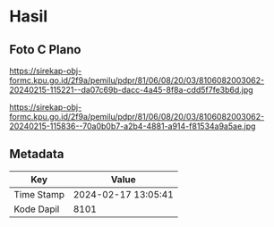 # Hasil

## Foto C Plano

https://sirekap-obj-formc.kpu.go.id/2f9a/pemilu/pdpr/81/06/08/20/03/8106082003062-20240215-115221--da07c69b-dacc-4a45-8f8a-cdd5f7fe3b6d.jpg

https://sirekap-obj-formc.kpu.go.id/2f9a/pemilu/pdpr/81/06/08/20/03/8106082003062-20240215-115836--70a0b0b7-a2b4-4881-a914-f81534a9a5ae.jpg


## Metadata

| Key        | Value               |
| ---------- | ------------------- |
| Time Stamp | 2024-02-17 13:05:41 |
| Kode Dapil | 8101                |



